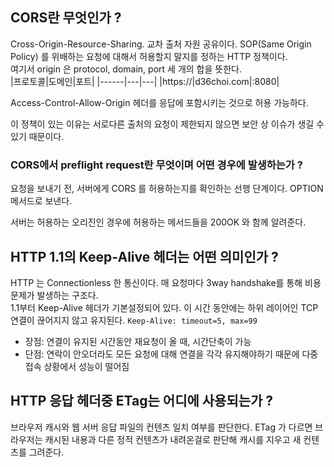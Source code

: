 ## CORS란 무엇인가 ?

Cross-Origin-Resource-Sharing. 교차 출처 자원 공유이다.
SOP(Same Origin Policy) 를 위배하는 요청에 대해서 허용할지 말지를 정하는 HTTP 정책이다.  
여기서 origin 은 protocol, domain, port 세 개의 합을 뜻한다.  
|프로토콜|도메인|포트|
|------|---|---|
|https://|d36choi.com|:8080|

Access-Control-Allow-Origin 헤더를 응답에 포함시키는 것으로 허용 가능하다.  

이 정책이 있는 이유는 서로다른 출처의 요청이 제한되지 않으면 보안 상 이슈가 생길 수 있기 때문이다.

### CORS에서 preflight request란 무엇이며 어떤 경우에 발생하는가 ?
요청을 보내기 전, 서버에게 CORS 를 허용하는지를 확인하는 선행 단계이다. OPTION 메서드로 보낸다.  

서버는 허용하는 오리진인 경우에 허용하는 메서드들을 200OK 와 함께 알려준다.


## HTTP 1.1의 Keep-Alive 헤더는 어떤 의미인가 ?

HTTP 는 Connectionless 한 통신이다. 매 요청마다 3way handshake를 통해 비용문제가 발생하는 구조다.  
1.1부터 Keep-Alive 헤더가 기본설정되어 있다. 이 시간 동안에는 하위 레이어인 TCP 연결이 끊어지지 않고 유지된다.
`Keep-Alive: timeout=5, max=99`

- 장점: 연결이 유지된 시간동안 재요청이 올 때, 시간단축이 가능
- 단점: 연락이 안오더라도 모든 요청에 대해 연결을 각각 유지해야하기 때문에 다중 접속 상황에서 성능이 떨어짐


## HTTP 응답 헤더중 ETag는 어디에 사용되는가 ?
브라우저 캐시와 웹 서버 응답 파일의 컨텐츠 일치 여부를 판단한다.
ETag 가 다르면 브라우저는 캐시된 내용과 다른 정적 컨텐츠가 내려온걸로 판단해 캐시를 지우고 새 컨텐츠를 그려준다.  

